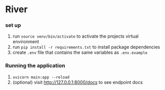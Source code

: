 # River

### set up
1. run `source venv/bin/activate` to activate the projects virtual environment
2. run `pip install -r requirements.txt` to install package dependencies
3. create `.env` file that contains the same variables as `.env.example`

### Running the application
1. `uvicorn main:app --reload`
2. (optional) visit  http://127.0.0.1:8000/docs to see endpoint docs